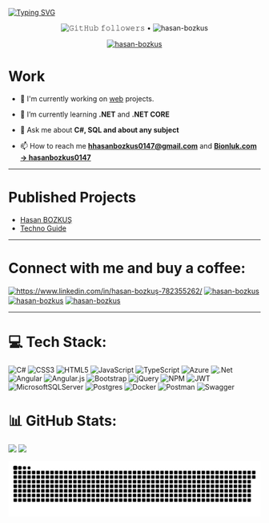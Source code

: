 
<a href="https://git.io/typing-svg"><img src="https://readme-typing-svg.herokuapp.com?font=Fira+Code&weight=700&size=80&duration=3500&pause=500&color=32CD32&center=true&vCenter=true&multiline=true&width=2250&height=300&lines=Hi+I'm+Hasan+BOZKUŞ;A+Passionate+Backend+Web+Developer+From+TURKEY" alt="Typing SVG" /></a>

<p align="center">
  <img alt="𝙶𝚒𝚝𝙷𝚞𝚋 𝚏𝚘𝚕𝚕𝚘𝚠𝚎𝚛𝚜" src="https://img.shields.io/github/followers/hasan-bozkus?label=Followers&style=social"> •   
  <img src="https://img.shields.io/github/stars/hasan-bozkus?label=Stars" alt="hasan-bozkus">
</p>

<p align="center"> <a href="https://github.com/ryo-ma/github-profile-trophy"><img src="https://github-profile-trophy.vercel.app/?username=hasan-bozkus" alt="hasan-bozkus" /></a> </p>

# Work
- 🔭 I'm currently working on [web](https://github.com/hasan-bozkus/CayirliFM) projects.

- 🌱 I’m currently learning **.NET** and **.NET CORE**

- 💬 Ask me about **C#, SQL and about any subject**

- 📫 How to reach me **hhasanbozkus0147@gmail.com** and **[Bionluk.com → hasanbozkus0147](https://bionluk.com/hasanbozkus0147)**
***


# Published Projects
- <a href ="https://hasanbozkus.com.tr/">Hasan BOZKUŞ</a>
- <a href ="https://technoguide.com.tr/">Techno Guide</a>
***


# Connect with me and buy a coffee:
<p align="left">
<a href="https://www.linkedin.com/in/hasan-bozkuş-782355262/" target="blank"><img align="center" src="https://raw.githubusercontent.com/rahuldkjain/github-profile-readme-generator/master/src/images/icons/Social/linked-in-alt.svg" alt="https://www.linkedin.com/in/hasan-bozkuş-782355262/" height="30" width="40" /></a>
<a href="https://www.instagram.com/hasanbozkus0147/" target="blank"><img align="center" src="https://upload.wikimedia.org/wikipedia/commons/thumb/e/e7/Instagram_logo_2016.svg/1200px-Instagram_logo_2016.svg.png" alt="hasan-bozkus" height="30" width="30" /></a>
<a href="https://bionluk.com/hasanbozkus0147" target="blank"><img align="center" src="https://play-lh.googleusercontent.com/XDKGzDD_jjY_KrqZg3COTdV9oW5e4lZjgOPGP07aOIaNsCqNdvcmVrocc7XFr01PdR0P" alt="hasan-bozkus" height="30" width="40" /></a>
  <a href="https://buymeacoffee.com/hasanbozkus" target="blank"><img align="center" src="https://media.licdn.com/dms/image/v2/C560BAQEp-QCLuqg08g/company-logo_200_200/company-logo_200_200/0/1630638917421/buymecoffee_logo?e=2147483647&v=beta&t=qnEonAuD3jRWGW5-V5x501TvzVBnw4I3AlDeDv2N3eE" alt="hasan-bozkus" height="30" width="30" /></a>
</p>
</p>

***
<!--
**hasan-bozkus/hasan-bozkus** is a ✨ _special_ ✨ repository because its `README.md` (this file) appears on your GitHub profile.

Here are some ideas to get you started:

- 🔭 I’m currently working on ...
- 🌱 I’m currently learning ...
- 👯 I’m looking to collaborate on ...
- 🤔 I’m looking for help with ...
- 💬 Ask me about ...
- 📫 How to reach me: ...
- 😄 Pronouns: ...
- ⚡ Fun fact: ...
-->

# 💻 Tech Stack:
![C#](https://img.shields.io/badge/c%23-%23239120.svg?style=for-the-badge&logo=c-sharp&logoColor=white) 
![CSS3](https://img.shields.io/badge/css3-%231572B6.svg?style=for-the-badge&logo=css3&logoColor=white) 
![HTML5](https://img.shields.io/badge/html5-%23E34F26.svg?style=for-the-badge&logo=html5&logoColor=white) 
![JavaScript](https://img.shields.io/badge/javascript-%23323330.svg?style=for-the-badge&logo=javascript&logoColor=%23F7DF1E) 
![TypeScript](https://img.shields.io/badge/typescript-%23007ACC.svg?style=for-the-badge&logo=typescript&logoColor=white) 
![Azure](https://img.shields.io/badge/azure-%230072C6.svg?style=for-the-badge&logo=azure-devops&logoColor=white) 
![.Net](https://img.shields.io/badge/.NET-5C2D91?style=for-the-badge&logo=.net&logoColor=white) 
![Angular](https://img.shields.io/badge/angular-%23DD0031.svg?style=for-the-badge&logo=angular&logoColor=white) 
![Angular.js](https://img.shields.io/badge/angular.js-%23E23237.svg?style=for-the-badge&logo=angularjs&logoColor=white) 
![Bootstrap](https://img.shields.io/badge/bootstrap-%23563D7C.svg?style=for-the-badge&logo=bootstrap&logoColor=white) 
![jQuery](https://img.shields.io/badge/jquery-%230769AD.svg?style=for-the-badge&logo=jquery&logoColor=white) 
![NPM](https://img.shields.io/badge/NPM-%23000000.svg?style=for-the-badge&logo=npm&logoColor=white) 
![JWT](https://img.shields.io/badge/JWT-black?style=for-the-badge&logo=JSON%20web%20tokens) 
![MicrosoftSQLServer](https://img.shields.io/badge/Microsoft%20SQL%20Sever-CC2927?style=for-the-badge&logo=microsoft%20sql%20server&logoColor=white) 
![Postgres](https://img.shields.io/badge/postgres-%23316192.svg?style=for-the-badge&logo=postgresql&logoColor=white) 
![Docker](https://img.shields.io/badge/docker-%230db7ed.svg?style=for-the-badge&logo=docker&logoColor=white) 
![Postman](https://img.shields.io/badge/Postman-FF6C37?style=for-the-badge&logo=postman&logoColor=white) 
![Swagger](https://img.shields.io/badge/-Swagger-%23Clojure?style=for-the-badge&logo=swagger&logoColor=white)

# 📊 GitHub Stats:
<div align="left">
<img src="https://github-readme-stats.vercel.app/api?username=hasan-bozkus&theme=tokyonight&hide_border=true&include_all_commits=true&count_private=true" style="width:400px;" />
<img src="https://github-readme-streak-stats.herokuapp.com/?user=hasan-bozkus&theme=tokyonight&hide_border=true" style="width:400px">
</div>

![snake gif](https://github.com/hasan-bozkus/github-contribution-grid-snake-dark.svg/blob/main/github-contribution-grid-snake-dark.svg)

